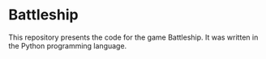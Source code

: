 # Battleship
This repository presents the code for the game Battleship. It was written in the Python programming language.
